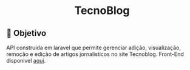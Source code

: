 <h1 align="center">
    TecnoBlog
</h1>

## 🚀 Objetivo
API construída em laravel que permite gerenciar adição, visualização, remoção e edição de artigos jornalisticos no site Tecnoblog. Front-End disponivel [aqui](https://github.com/aldotheapache1/TecnoBlog). 
